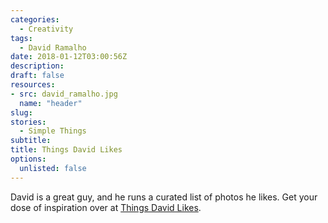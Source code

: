 ```yaml
---
categories: 
  - Creativity
tags:
  - David Ramalho
date: 2018-01-12T03:00:56Z
description: 
draft: false
resources: 
- src: david_ramalho.jpg
  name: "header"
slug:
stories: 
  - Simple Things
subtitle: 
title: Things David Likes
options:
  unlisted: false
---
```


David is a great guy, and he runs a curated list of photos he likes. Get your dose of inspiration over at [Things David Likes](http://thingsdavidlikes.com/).